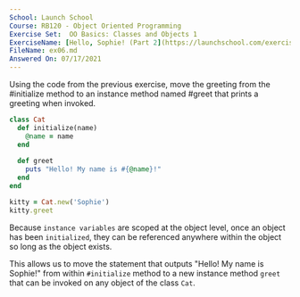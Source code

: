 ```yaml
---
School: Launch School  
Course: RB120 - Object Oriented Programming  
Exercise Set:  OO Basics: Classes and Objects 1  
ExerciseName: [Hello, Sophie! (Part 2](https://launchschool.com/exercises/ab3dd737)  
FileName: ex06.md  
Answered On: 07/17/2021  
---
```


Using the code from the previous exercise, move the greeting from the #initialize method to an instance method named #greet that prints a greeting when invoked.

```ruby
class Cat
  def initialize(name)
    @name = name
  end
  
  def greet
    puts "Hello! My name is #{@name}!"
  end
end

kitty = Cat.new('Sophie')
kitty.greet
```
Because `instance variables` are scoped at the object level, once an object has been `initialized`, they can be referenced anywhere within the object so long as the object exists.

This allows us to move the statement that outputs "Hello! My name is Sophie!" from within `#initialize` method to a new instance method `greet` that can be invoked on any object of the class `Cat`.